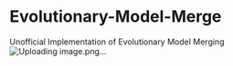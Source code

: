 # Evolutionary-Model-Merge
Unofficial Implementation of Evolutionary Model Merging 
![Uploading image.png…]()

